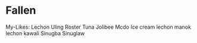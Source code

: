 # Fallen
My-Likes:
Lechon
Uling Roster
Tuna 
Jolibee
Mcdo
Ice cream
lechon manok
lechon kawali
Sinugba
Sinuglaw